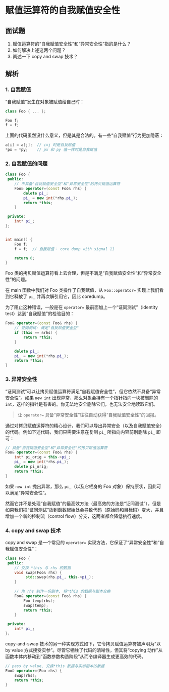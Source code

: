 # 赋值运算符的自我赋值安全性

## 面试题

1. 赋值运算符的“自我赋值安全性”和“异常安全性”指的是什么？
2. 如何解决上述这两个问题？
3. 阐述一下 copy and swap 技术？

## 解析

### 1. 自我赋值

“自我赋值”发生在对象被赋值给自己时：

```c++
class Foo { ... };

Foo f;
f = f;
```

上面的代码虽然没什么意义，但是其是合法的。有一些“自我赋值”行为更加隐蔽：

```c++
a[i] = a[j];  // i=j 时是自我赋值
*px = *py;    // px 和 py 值一样时是自我赋值    
```

### 2. 自我赋值的问题

```c++
class Foo {
 public:
    // 不具备"自我赋值安全型"和"异常安全性"的拷贝赋值运算符
    Foo& operator=(const Foo& rhs) {
        delete pi_;
        pi_ = new int(*rhs.pi_);
        return *this;
    }

 private:
    int* pi_;
};


int main() {
    Foo f;
    f = f;  // 自我赋值： core dump with signal 11

    return 0;
}
```

Foo 类的拷贝赋值运算符看上去合理，但是不满足“自我赋值安全性”和“异常安全性”的问题。

在 main 函数中我们对 Foo 类操作了自我赋值，从 `Foo::operator=` 实现上我们看到它释放了 `pi_` 并再次解引用它，因此 coredump。

为了阻止这种错误，一般是在 `operator=` 最前面加上一个“证同测试”（identity test）达到“自我赋值”的检验目的：

```c++
Foo& operator=(const Foo& rhs) {
    // 证同测试: 满足"自我赋值安全型"
    if (this == &rhs) {
        return *this;
    }

    delete pi_;
    pi_ = new int(*rhs.pi_);
    return *this;
}
```

### 3. 异常安全性

“证同测试”可以让拷贝赋值运算符满足“自我赋值安全性”，但它依然不具备“异常安全性”。如果 `new int` 出现异常，那么对象会持有一个指针指向一块被删除的 `int`，这样的指针是有害的。你无法地安全删除它们，也无法安全地读取它们。

> 让 `operator=` 具备“异常安全性”往往自动获得“自我赋值安全性”的回报。

通过对拷贝赋值运算符的精心设计，我们可以导出异常安全（以及自我赋值安全）的代码。例如下述代码，我们只需要注意在复制 `pi_` 所指向内容前别删除 `pi_` 即可：

```c++
// 具备"自我赋值安全型"和"异常安全性"的拷贝赋值运算符
Foo& operator=(const Foo& rhs) {
    int* pi_orig = this->pi_;
    pi_ = new int(*rhs.pi_);
    delete pi_orig;
    return *this;
}
```

如果 `new int` 抛出异常，那么 `pi_`（以及它栖身的 Foo 对象）保持原状，因此可以满足“异常安全性”。

然而它并不是处理“自我赋值”的最高效方法（最高效的方法是“证同测试”），但是如果我们把“证同测试”放到函数起始处会导致代码（原始码和目标码）变大，并且增加一个新的控制流（control flow）分支，这两者都会降低执行速度。

### 4. copy and swap 技术

copy and swap 是一个常见的 `operator=` 实现方法，它保证了“异常安全性”和“自我赋值安全性”：

```c++
class Foo {
 public:
    // 交换 *this 与 rhs 的数据
    void swap(Foo& rhs) {
         std::swap(rhs.pi_, this->pi_);
    }
 
    // 为 rhs 制作一份副本, 将*this 的数据与副本交换
    Foo& operator=(const Foo& rhs) {
        Foo temp(rhs);
        swap(temp);
        return *this;
    }

 private:
    int* pi_;
};
```

copy-and-swap 技术的另一种实现方式如下，它令拷贝赋值运算符被声明为“以 by value 方式接受实参”。尽管它牺牲了代码的清晰性，但其将“copying 动作”从函数本体内移动到“函数参数构造阶段”从而令编译器生成更高效的代码。

```c++
// pass by value, 交换*this 数据与实参副本的数据
Foo& operator=(Foo rhs) {
    swap(rhs);
    return *this;
}
```